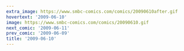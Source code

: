 ```yaml
---
extra_image: https://www.smbc-comics.com/comics/20090610after.gif
hovertext: '2009-06-10'
image: https://www.smbc-comics.com/comics/20090610.gif
next_comic: '2009-06-11'
prev_comic: '2009-06-09'
title: '2009-06-10'
---
```


